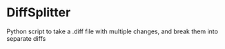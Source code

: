 # DiffSplitter
Python script to take a .diff file with multiple changes, and break them into separate diffs
